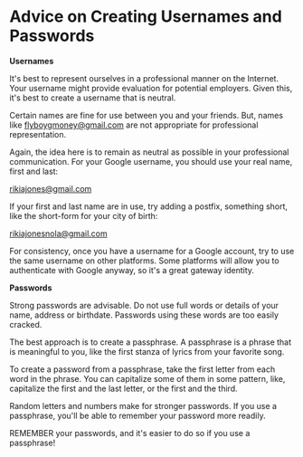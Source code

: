 # Advice on Creating Usernames and Passwords

**Usernames**

It's best to represent ourselves in a professional manner on the Internet. Your username might provide evaluation for potential employers. Given this, it's best to create a username that is neutral.

Certain names are fine for use between you and your friends. But, names like flyboygmoney@gmail.com are not appropriate for professional representation.

Again, the idea here is to remain as neutral as possible in your professional communication.  For your Google username, you should use your real name, first and last:

rikiajones@gmail.com

If your first and last name are in use, try adding a postfix, something short, like the short-form for your city of birth:

rikiajonesnola@gmail.com

For consistency, once you have a username for a Google account, try to use the same username on other platforms. Some platforms will allow you to authenticate with Google anyway, so it's a great gateway identity.

**Passwords**

Strong passwords are advisable. Do not use full words or details of your name, address or birthdate. Passwords using these words are too easily cracked.

The best approach is to create a passphrase. A passphrase is a phrase that is meaningful to you, like the first stanza of lyrics from your favorite song.

To create a password from a passphrase, take the first letter from each word in the phrase. You can capitalize some of them in some pattern, like, capitalize the first and the last letter, or the first and the third.

Random letters and numbers make for stronger passwords.  If you use a passphrase, you'll be able to remember your password more readily.

REMEMBER your passwords, and it's easier to do so if you use a passphrase!